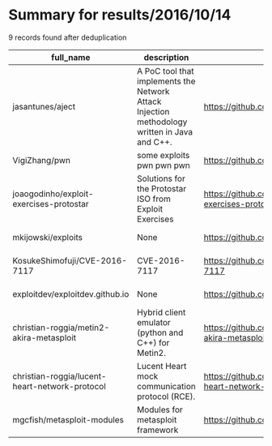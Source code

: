 
# Summary for results/2016/10/14
    
9 records found after deduplication

| full_name | description | html_url | matched_list | matched_count | pushed_at | size | stargazers_count | language | forks_count | vul_ids |
|------------------------------------------------|----------------------------------------------------------------------------------------------|-------------------------------------------------------------------|----------------------------------|-----------------|---------------------------|--------|--------------------|------------|---------------|-------------------|
| jasantunes/aject | A PoC tool that implements the Network Attack Injection methodology written in Java and C++. | https://github.com/jasantunes/aject | ['attack poc'] | 1 | 2016-10-14 17:47:01+00:00 | 450 | 2 | Java | 0 | [] |
| VigiZhang/pwn | some exploits pwn pwn pwn | https://github.com/VigiZhang/pwn | ['exploit'] | 1 | 2016-10-14 06:38:32+00:00 | 3 | 0 | Python | 0 | [] |
| joaogodinho/exploit-exercises-protostar | Solutions for the Protostar ISO from Exploit Exercises | https://github.com/joaogodinho/exploit-exercises-protostar | ['exploit'] | 1 | 2016-10-14 16:54:54+00:00 | 2 | 0 | Python | 0 | [] |
| mkijowski/exploits | None | https://github.com/mkijowski/exploits | ['exploit'] | 1 | 2016-10-14 19:51:40+00:00 | 7 | 0 | | 0 | [] |
| KosukeShimofuji/CVE-2016-7117 | CVE-2016-7117 | https://github.com/KosukeShimofuji/CVE-2016-7117 | ['cve-2'] | 1 | 2016-10-14 01:08:34+00:00 | 0 | 0 | nan | 0 | ['CVE-2016-7117'] |
| exploitdev/exploitdev.github.io | None | https://github.com/exploitdev/exploitdev.github.io | ['exploit'] | 1 | 2016-10-14 01:36:36+00:00 | 0 | 0 | | 0 | [] |
| christian-roggia/metin2-akira-metasploit | Hybrid client emulator (python and C++) for Metin2. | https://github.com/christian-roggia/metin2-akira-metasploit | ['metasploit module OR payload'] | 1 | 2016-10-14 09:34:42+00:00 | 66 | 10 | C++ | 8 | [] |
| christian-roggia/lucent-heart-network-protocol | Lucent Heart mock communication protocol (RCE). | https://github.com/christian-roggia/lucent-heart-network-protocol | ['rce'] | 1 | 2016-10-14 11:08:01+00:00 | 96 | 0 | C | 3 | [] |
| mgcfish/metasploit-modules | Modules for metasploit framework | https://github.com/mgcfish/metasploit-modules | ['metasploit module OR payload'] | 1 | 2016-10-14 11:41:15+00:00 | 43 | 0 | Ruby | 0 | [] |
